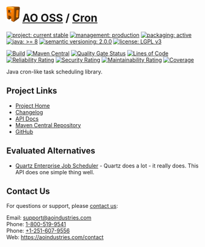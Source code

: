 # [<img src="ao-logo.png" alt="AO Logo" width="35" height="40">](https://github.com/aoindustries) [AO OSS](https://github.com/aoindustries/ao-oss) / [Cron](https://github.com/aoindustries/ao-cron)

[![project: current stable](https://oss.aoapps.com/ao-badges/project-current-stable.svg)](https://aoindustries.com/life-cycle#project-current-stable)
[![management: production](https://oss.aoapps.com/ao-badges/management-production.svg)](https://aoindustries.com/life-cycle#management-production)
[![packaging: active](https://oss.aoapps.com/ao-badges/packaging-active.svg)](https://aoindustries.com/life-cycle#packaging-active)  
[![java: &gt;= 8](https://oss.aoapps.com/ao-badges/java-8.svg)](https://docs.oracle.com/javase/8/docs/api/)
[![semantic versioning: 2.0.0](https://oss.aoapps.com/ao-badges/semver-2.0.0.svg)](http://semver.org/spec/v2.0.0.html)
[![license: LGPL v3](https://oss.aoapps.com/ao-badges/license-lgpl-3.0.svg)](https://www.gnu.org/licenses/lgpl-3.0)

[![Build](https://github.com/aoindustries/ao-cron/workflows/Build/badge.svg?branch=master)](https://github.com/aoindustries/ao-cron/actions?query=workflow%3ABuild)
[![Maven Central](https://maven-badges.herokuapp.com/maven-central/com.aoapps/ao-cron/badge.svg)](https://maven-badges.herokuapp.com/maven-central/com.aoapps/ao-cron)
[![Quality Gate Status](https://sonarcloud.io/api/project_badges/measure?branch=master&project=com.aoapps%3Aao-cron&metric=alert_status)](https://sonarcloud.io/dashboard?branch=master&id=com.aoapps%3Aao-cron)
[![Lines of Code](https://sonarcloud.io/api/project_badges/measure?branch=master&project=com.aoapps%3Aao-cron&metric=ncloc)](https://sonarcloud.io/component_measures?branch=master&id=com.aoapps%3Aao-cron&metric=ncloc)  
[![Reliability Rating](https://sonarcloud.io/api/project_badges/measure?branch=master&project=com.aoapps%3Aao-cron&metric=reliability_rating)](https://sonarcloud.io/component_measures?branch=master&id=com.aoapps%3Aao-cron&metric=Reliability)
[![Security Rating](https://sonarcloud.io/api/project_badges/measure?branch=master&project=com.aoapps%3Aao-cron&metric=security_rating)](https://sonarcloud.io/component_measures?branch=master&id=com.aoapps%3Aao-cron&metric=Security)
[![Maintainability Rating](https://sonarcloud.io/api/project_badges/measure?branch=master&project=com.aoapps%3Aao-cron&metric=sqale_rating)](https://sonarcloud.io/component_measures?branch=master&id=com.aoapps%3Aao-cron&metric=Maintainability)
[![Coverage](https://sonarcloud.io/api/project_badges/measure?branch=master&project=com.aoapps%3Aao-cron&metric=coverage)](https://sonarcloud.io/component_measures?branch=master&id=com.aoapps%3Aao-cron&metric=Coverage)

Java cron-like task scheduling library.

## Project Links
* [Project Home](https://oss.aoapps.com/cron/)
* [Changelog](https://oss.aoapps.com/cron/changelog)
* [API Docs](https://oss.aoapps.com/cron/apidocs/)
* [Maven Central Repository](https://search.maven.org/artifact/com.aoapps/ao-cron)
* [GitHub](https://github.com/aoindustries/ao-cron)

## Evaluated Alternatives
* [Quartz Enterprise Job Scheduler](https://github.com/quartz-scheduler/quartz) - Quartz does a lot - it really does.  This API does one simple thing well.

## Contact Us
For questions or support, please [contact us](https://aoindustries.com/contact):

Email: [support@aoindustries.com](mailto:support@aoindustries.com)  
Phone: [1-800-519-9541](tel:1-800-519-9541)  
Phone: [+1-251-607-9556](tel:+1-251-607-9556)  
Web: https://aoindustries.com/contact

